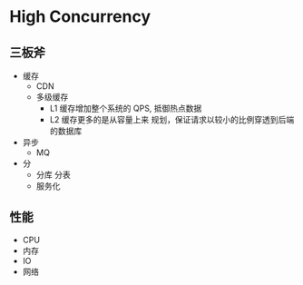 # High Concurrency


## 三板斧

* 缓存
  * CDN
  * 多级缓存
     * L1 缓存增加整个系统的 QPS, 抵御热点数据
     * L2 缓存更多的是从容量上来 规划，保证请求以较小的比例穿透到后端的数据库
* 异步
  * MQ
* 分
  * 分库 分表
  * 服务化


## 性能
* CPU
* 内存
* IO
* 网络